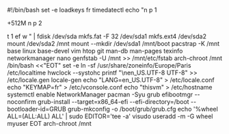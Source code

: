 #!/bin/bash
set -e
loadkeys fr
timedatectl
echo "n
p
1

+512M
n
p
2


t
1
ef
w
" | fdisk /dev/sda
mkfs.fat -F 32 /dev/sda1
mkfs.ext4 /dev/sda2
mount /dev/sda2 /mnt
mount --mkdir /dev/sda1 /mnt/boot
pacstrap -K /mnt base linux base-devel vim htop git man-db man-pages texinfo networkmanager nano
genfstab -U /mnt >> /mnt/etc/fstab
arch-chroot /mnt /bin/bash <<"EOT"
set -e
ln -sf /usr/share/zoneinfo/Europe/Paris /etc/localtime
hwclock --systohc
printf "\nen_US.UTF-8 UTF-8" >> /etc/locale.gen
locale-gen
echo "LANG=en_US.UTF-8" > /etc/locale.conf
echo "KEYMAP=fr" > /etc/vconsole.conf
echo "thisvm" > /etc/hostname
systemctl enable NetworkManager
pacman -Syu grub efibootmgr --noconfirm
grub-install --target=x86_64-efi --efi-directory=/boot --bootloader-id=GRUB
grub-mkconfig -o /boot/grub/grub.cfg
echo '%wheel ALL=(ALL:ALL) ALL' | sudo EDITOR='tee -a' visudo
useradd -m -G wheel myuser
EOT
arch-chroot /mnt
